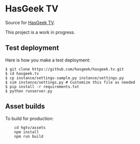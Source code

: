 HasGeek TV
==========

Source for [HasGeek TV](http://hasgeek.tv).

This project is a work in progress.


Test deployment
---------------

Here is how you make a test deployment:

    $ git clone https://github.com/hasgeek/hasgeek.tv.git
    $ cd hasgeek.tv
    $ cp instance/settings-sample.py instance/settings.py
    $ vim instance/settings.py # Customize this file as needed
    $ pip install -r requirements.txt
    $ python runserver.py


## Asset builds

To build for production:

```
    cd hgtv/assets
    npm install
    npm run build
```

